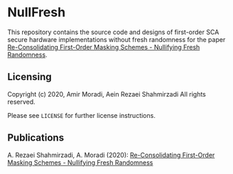 # NullFresh

This repository contains the source code and designs of first-order SCA secure hardware implementations without fresh randomness
for the paper [Re-Consolidating First-Order Masking Schemes - Nullifying Fresh Randomness](https://eprint.iacr.org/2020/890.pdf). 

## Licensing
Copyright (c) 2020, Amir Moradi, Aein Rezaei Shahmirzadi
All rights reserved.

Please see `LICENSE` for further license instructions.

## Publications
A. Rezaei Shahmirzadi, A. Moradi (2020): [Re-Consolidating First-Order Masking Schemes - Nullifying Fresh Randomness](https://eprint.iacr.org/2020/890.pdf)
